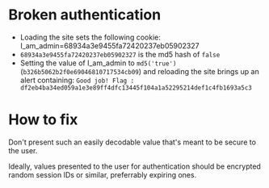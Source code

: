# Broken authentication
* Loading the site sets the following cookie: I_am_admin=68934a3e9455fa72420237eb05902327
* `68934a3e9455fa72420237eb05902327` is the md5 hash of `false`
* Setting the value of I_am_admin to `md5('true')` (`b326b5062b2f0e69046810717534cb09`) and reloading the site brings up an alert containing:
`Good job! Flag : df2eb4ba34ed059a1e3e89ff4dfc13445f104a1a52295214def1c4fb1693a5c3`

# How to fix
Don't present such an easily decodable value that's meant to be secure to the user.

Ideally, values presented to the user for authentication should be encrypted random session IDs or similar, preferrably expiring ones.
